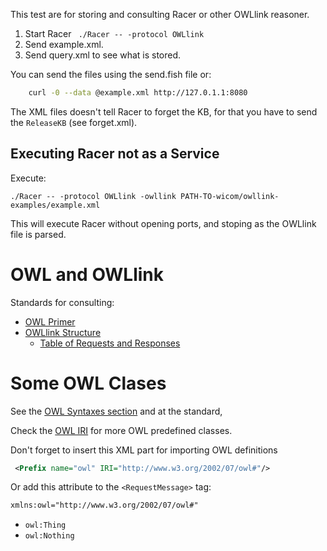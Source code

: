 This test are for storing and consulting Racer or other OWLlink reasoner. 

1. Start Racer ` ./Racer -- -protocol OWLlink`
2. Send example.xml.
3. Send query.xml to see what is stored.

You can send the files using the send.fish file or:

```bash
    curl -0 --data @example.xml http://127.0.1.1:8080
```

The XML files doesn't tell Racer to forget the KB, for that you have to send the `ReleaseKB` (see forget.xml).

## Executing Racer not as a Service

Execute: 

```
./Racer -- -protocol OWLlink -owllink PATH-TO-wicom/owllink-examples/example.xml
```
This will execute Racer without opening ports, and stoping as the OWLlink file is parsed. 

# OWL and OWLlink

Standards for consulting:

* [OWL Primer](https://www.w3.org/TR/2012/REC-owl2-primer-20121211/#OWL_Syntaxes)
* [OWLlink Structure](https://www.w3.org/Submission/2010/SUBM-owllink-structural-specification-20100701/#Introduction)
  * [Table of Requests and Responses](https://www.w3.org/Submission/2010/SUBM-owllink-structural-specification-20100701/#Table_of_Elements)

# Some OWL Clases
See the [OWL Syntaxes section](https://www.w3.org/TR/2012/REC-owl2-primer-20121211/#OWL_Syntaxes) and at the standard,

Check the [OWL IRI](http://www.w3.org/2002/07/owl) for more OWL predefined classes.

Don't forget to insert this XML part for importing OWL definitions

```xml
 <Prefix name="owl" IRI="http://www.w3.org/2002/07/owl#"/>
```

Or add this attribute to the `<RequestMessage>` tag:

```xml
xmlns:owl="http://www.w3.org/2002/07/owl#"
```

* `owl:Thing`
* `owl:Nothing`
